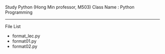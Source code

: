 Study Python
(Hong Min professor, M503)
Class Name : Python Programming

--------------------------------
File List




* format_lec.py
* format01.py
* format02.py
